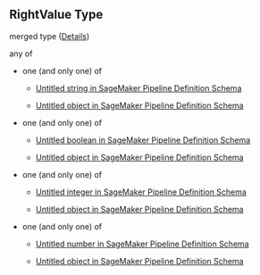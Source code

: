 ## RightValue Type

merged type ([Details](pipeline-definition-definitions-binarycondition-properties-rightvalue.md))

any of

*   one (and only one) of

    *   [Untitled string in SageMaker Pipeline Definition Schema](pipeline-definition-definitions-stringargumentvalue-oneof-0.md "check type definition")

    *   [Untitled object in SageMaker Pipeline Definition Schema](pipeline-definition-definitions-getfunction.md "check type definition")

*   one (and only one) of

    *   [Untitled boolean in SageMaker Pipeline Definition Schema](pipeline-definition-definitions-booleanargumentvalue-oneof-0.md "check type definition")

    *   [Untitled object in SageMaker Pipeline Definition Schema](pipeline-definition-definitions-getfunction.md "check type definition")

*   one (and only one) of

    *   [Untitled integer in SageMaker Pipeline Definition Schema](pipeline-definition-definitions-integerargumentvalue-oneof-0.md "check type definition")

    *   [Untitled object in SageMaker Pipeline Definition Schema](pipeline-definition-definitions-getfunction.md "check type definition")

*   one (and only one) of

    *   [Untitled number in SageMaker Pipeline Definition Schema](pipeline-definition-definitions-floatargumentvalue-oneof-0.md "check type definition")

    *   [Untitled object in SageMaker Pipeline Definition Schema](pipeline-definition-definitions-getfunction.md "check type definition")
